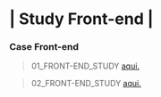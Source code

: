 # | Study Front-end |



### Case Front-end


>01_FRONT-END_STUDY [aqui.](https://www.youtube.com/watch?v=gYMKuGBndQw)

>02_FRONT-END_STUDY [aqui.](https://www.youtube.com/watch?v=8ygW0p7b10E)
